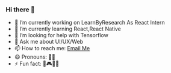 ### Hi there 👋

- 🔭 I’m currently working on LearnByResearch As React Intern
- 🌱 I’m currently learning React,React Native
- 🤔 I’m looking for help with Tensorflow
- 💬 Ask me about UI/UX/Web
- 📫 How to reach me: <a href="mailto:donjosemathew.mail@gmail.com">Email Me</a> 
- 😄 Pronouns: 🙎‍♂️
- ⚡ Fun fact: 🎨🎮🐱‍🏍


<!--
**dontech09/dontech09** is a ✨ _special_ ✨ repository because its `README.md` (this file) appears on your GitHub profile.

Here are some ideas to get you started:

- 🔭 I’m currently working on ...
- 🌱 I’m currently learning ...
- 👯 I’m looking to collaborate on ...
- 🤔 I’m looking for help with ...
- 💬 Ask me about ...
- 📫 How to reach me: ...
- 😄 Pronouns: ...
- ⚡ Fun fact: ...
-->
